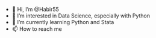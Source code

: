 - 👋 Hi, I’m @Habir55
- 👀 I’m interested in Data Science, especially with Python
- 🌱 I’m currently learning Python and Stata
- 📫 How to reach me 

<!---
Habir55/Habir55 is a ✨ special ✨ repository because its `README.md` (this file) appears on your GitHub profile.
You can click the Preview link to take a look at your changes.
--->
